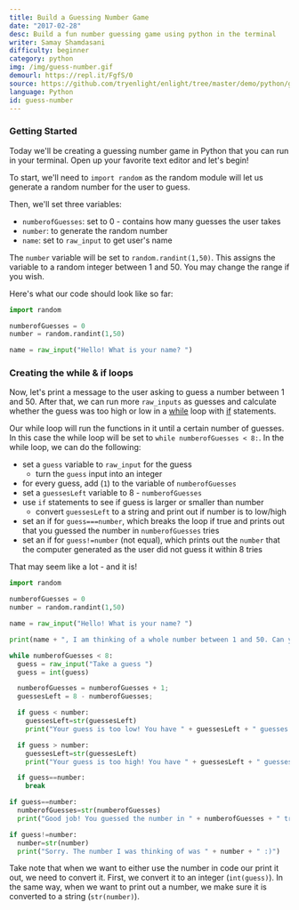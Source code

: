 ```yaml
---
title: Build a Guessing Number Game
date: "2017-02-28"
desc: Build a fun number guessing game using python in the terminal
writer: Samay Shamdasani
difficulty: beginner
category: python
img: /img/guess-number.gif
demourl: https://repl.it/FgfS/0
source: https://github.com/tryenlight/enlight/tree/master/demo/python/guess-number
language: Python
id: guess-number
---
```

### Getting Started

Today we'll be creating a guessing number game in Python that you can run in your terminal. Open up your favorite text editor and let's begin!

To start, we'll need to ```import random``` as the random module will let us generate a random number for the user to guess.

Then, we'll set three variables:
- ```numberofGuesses```: set to 0 - contains how many guesses the user takes
- ```number```: to generate the random number
- ```name```: set to ```raw_input``` to get user's name

The ```number``` variable will be set to ```random.randint(1,50)```. This assigns the variable to a random integer between 1 and 50. You may change the range
if you wish.

Here's what our code should look like so far:

```python
import random

numberofGuesses = 0
number = random.randint(1,50)

name = raw_input("Hello! What is your name? ")
```


### Creating the while & if loops

Now, let's print a message to the user asking to guess a number between 1 and 50. After that, we can run more ```raw_inputs``` as guesses and calculate whether the guess was too high or low in a [while](https://docs.python.org/2/reference/compound_stmts.html#the-while-statement) loop with [if](https://docs.python.org/2/reference/compound_stmts.html#the-if-statement) statements.

Our while loop will run the functions in it until a certain number of guesses. In this case the while loop will be set to ```while numberofGuesses < 8:```.
In the while loop, we can do the following:
- set a ```guess``` variable to ```raw_input``` for the guess
  - turn the ```guess``` input into an integer
- for every guess, add (```1```) to the variable of ```numberofGuesses```
- set a ```guessesLeft``` variable to 8 - ```numberofGuesses```
- use ```if``` statements to see if guess is larger or smaller than number
  - convert ```guessesLeft``` to a string and print out if number is to low/high
- set an if for ```guess===number```, which breaks the loop if true and prints out that you guessed the number in ```numberofGuesses``` tries
- set an if for ```guess!=number``` (not equal), which prints out the ```number``` that the computer generated as the user did not guess it within 8 tries

That may seem like a lot - and it is!

```python
import random

numberofGuesses = 0
number = random.randint(1,50)

name = raw_input("Hello! What is your name? ")

print(name + ", I am thinking of a whole number between 1 and 50. Can you guess what it is?")

while numberofGuesses < 8:
  guess = raw_input("Take a guess ")
  guess = int(guess)

  numberofGuesses = numberofGuesses + 1;
  guessesLeft = 8 - numberofGuesses;

  if guess < number:
    guessesLeft=str(guessesLeft)
    print("Your guess is too low! You have " + guessesLeft + " guesses left")

  if guess > number:
    guessesLeft=str(guessesLeft)
    print("Your guess is too high! You have " + guessesLeft + " guesses left")

  if guess==number:
    break

if guess==number:
  numberofGuesses=str(numberofGuesses)
  print("Good job! You guessed the number in " + numberofGuesses + " tries :)")

if guess!=number:
  number=str(number)
  print("Sorry. The number I was thinking of was " + number + " :)")
```


Take note that when we want to either use the number in code our print it out, we need to convert it. First, we convert it to an integer (```int(guess)```). In the same way, when we want to print out a number, we make sure it is converted to a string (```str(number)```).
